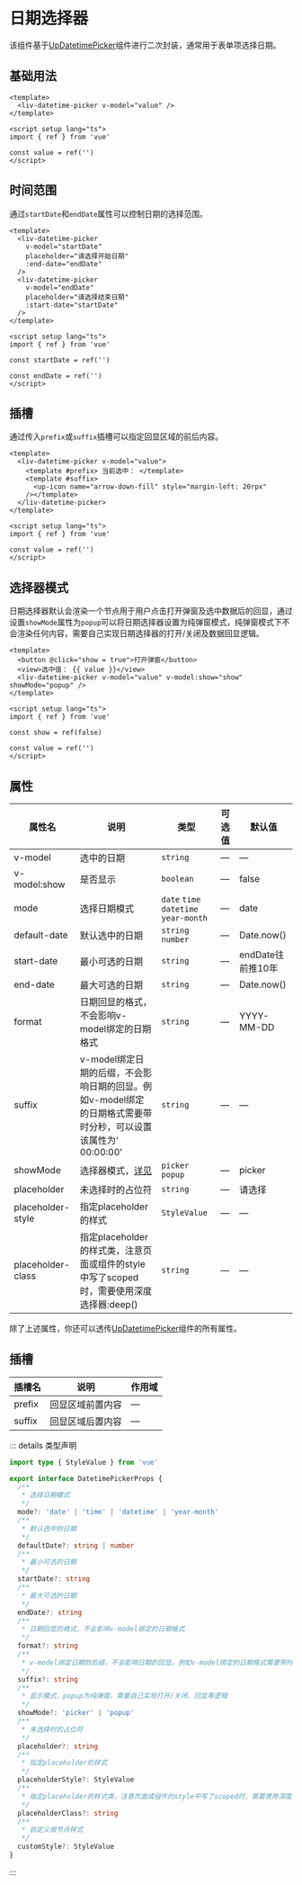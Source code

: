 # 日期选择器

该组件基于[UpDatetimePicker](https://uview-plus.jiangruyi.com/components/datetimePicker.html)组件进行二次封装，通常用于表单项选择日期。

## 基础用法

```vue
<template>
  <liv-datetime-picker v-model="value" />
</template>

<script setup lang="ts">
import { ref } from 'vue'

const value = ref('')
</script>
```

## 时间范围

通过`startDate`和`endDate`属性可以控制日期的选择范围。

```vue
<template>
  <liv-datetime-picker
    v-model="startDate"
    placeholder="请选择开始日期"
    :end-date="endDate"
  />
  <liv-datetime-picker
    v-model="endDate"
    placeholder="请选择结束日期"
    :start-date="startDate"
  />
</template>

<script setup lang="ts">
import { ref } from 'vue'

const startDate = ref('')

const endDate = ref('')
</script>
```

## 插槽

通过传入`prefix`或`suffix`插槽可以指定回显区域的前后内容。

```vue
<template>
  <liv-datetime-picker v-model="value">
    <template #prefix> 当前选中： </template>
    <template #suffix>
      <up-icon name="arrow-down-fill" style="margin-left: 20rpx"
    /></template>
  </liv-datetime-picker>
</template>

<script setup lang="ts">
import { ref } from 'vue'

const value = ref('')
</script>
```

## 选择器模式

日期选择器默认会渲染一个节点用于用户点击打开弹窗及选中数据后的回显，通过设置`showMode`属性为`popup`可以将日期选择器设置为纯弹窗模式，纯弹窗模式下不会渲染任何内容，需要自己实现日期选择器的打开/关闭及数据回显逻辑。

```vue
<template>
  <button @click="show = true">打开弹窗</button>
  <view>选中值： {{ value }}</view>
  <liv-datetime-picker v-model="value" v-model:show="show" showMode="popup" />
</template>

<script setup lang="ts">
import { ref } from 'vue'

const show = ref(false)

const value = ref('')
</script>
```

## 属性

| 属性名            | 说明                                                                                                          | 类型                                  | 可选值 | 默认值            |
| ----------------- | ------------------------------------------------------------------------------------------------------------- | ------------------------------------- | ------ | ----------------- |
| v-model           | 选中的日期                                                                                                    | `string`                              | —      | —                 |
| v-model:show      | 是否显示                                                                                                      | `boolean`                             | —      | false             |
| mode              | 选择日期模式                                                                                                  | `date` `time` `datetime` `year-month` | —      | date              |
| default-date      | 默认选中的日期                                                                                                | `string` `number`                     | —      | Date.now()        |
| start-date        | 最小可选的日期                                                                                                | `string`                              | —      | endDate往前推10年 |
| end-date          | 最大可选的日期                                                                                                | `string`                              | —      | Date.now()        |
| format            | 日期回显的格式，不会影响v-model绑定的日期格式                                                                 | `string`                              | —      | YYYY-MM-DD        |
| suffix            | v-model绑定日期的后缀，不会影响日期的回显。例如v-model绑定的日期格式需要带时分秒，可以设置该属性为' 00:00:00' | `string`                              | —      | —                 |
| showMode          | 选择器模式，[详见](#选择器模式)                                                                               | `picker` `popup`                      | —      | picker            |
| placeholder       | 未选择时的占位符                                                                                              | `string`                              | —      | 请选择            |
| placeholder-style | 指定placeholder的样式                                                                                         | `StyleValue`                          | —      | —                 |
| placeholder-class | 指定placeholder的样式类，注意页面或组件的style中写了scoped时，需要使用深度选择器:deep()                       | `string`                              | —      | —                 |

除了上述属性，你还可以透传[UpDatetimePicker](https://uview-plus.jiangruyi.com/components/datetimePicker.html#props)组件的所有属性。

## 插槽

| 插槽名 | 说明             | 作用域 |
| ------ | ---------------- | ------ |
| prefix | 回显区域前置内容 | —      |
| suffix | 回显区域后置内容 | —      |

::: details 类型声明

```ts
import type { StyleValue } from 'vue'

export interface DatetimePickerProps {
  /**
   * 选择日期模式
   */
  mode?: 'date' | 'time' | 'datetime' | 'year-month'
  /**
   * 默认选中的日期
   */
  defaultDate?: string | number
  /**
   * 最小可选的日期
   */
  startDate?: string
  /**
   * 最大可选的日期
   */
  endDate?: string
  /**
   * 日期回显的格式，不会影响v-model绑定的日期格式
   */
  format?: string
  /**
   * v-model绑定日期的后缀，不会影响日期的回显。例如v-model绑定的日期格式需要带时分秒，可以设置该属性为' 00:00:00'
   */
  suffix?: string
  /**
   * 显示模式，popup为纯弹窗，需要自己实现打开/关闭、回显等逻辑
   */
  showMode?: 'picker' | 'popup'
  /**
   * 未选择时的占位符
   */
  placeholder?: string
  /**
   * 指定placeholder的样式
   */
  placeholderStyle?: StyleValue
  /**
   * 指定placeholder的样式类，注意页面或组件的style中写了scoped时，需要使用深度选择器:deep()
   */
  placeholderClass?: string
  /**
   * 自定义根节点样式
   */
  customStyle?: StyleValue
}
```

:::
